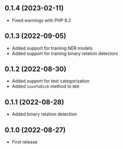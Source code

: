 ## 0.1.4 (2023-02-11)

- Fixed warnings with PHP 8.2

## 0.1.3 (2022-09-05)

- Added support for training NER models
- Added support for training binary relation detectors

## 0.1.2 (2022-08-30)

- Added support for text categorization
- Added `saveToDisk` method to `NER`

## 0.1.1 (2022-08-28)

- Added binary relation detection

## 0.1.0 (2022-08-27)

- First release
